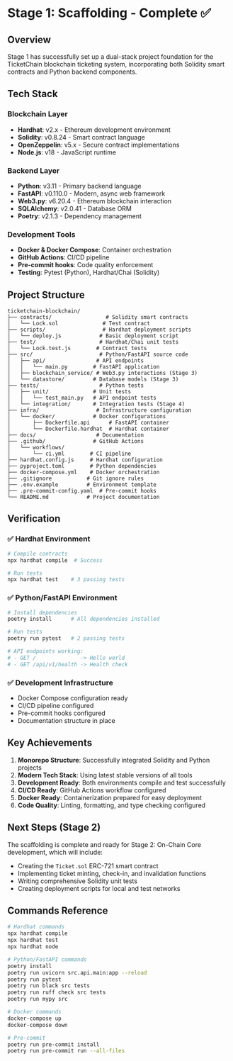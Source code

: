 # Stage 1: Scaffolding - Complete ✅

## Overview

Stage 1 has successfully set up a dual-stack project foundation for the TicketChain blockchain ticketing system, incorporating both Solidity smart contracts and Python backend components.

## Tech Stack

### Blockchain Layer
- **Hardhat**: v2.x - Ethereum development environment
- **Solidity**: v0.8.24 - Smart contract language
- **OpenZeppelin**: v5.x - Secure contract implementations
- **Node.js**: v18 - JavaScript runtime

### Backend Layer
- **Python**: v3.11 - Primary backend language
- **FastAPI**: v0.110.0 - Modern, async web framework
- **Web3.py**: v6.20.4 - Ethereum blockchain interaction
- **SQLAlchemy**: v2.0.41 - Database ORM
- **Poetry**: v2.1.3 - Dependency management

### Development Tools
- **Docker & Docker Compose**: Container orchestration
- **GitHub Actions**: CI/CD pipeline
- **Pre-commit hooks**: Code quality enforcement
- **Testing**: Pytest (Python), Hardhat/Chai (Solidity)

## Project Structure

```
ticketchain-blockchain/
├── contracts/                 # Solidity smart contracts
│   └── Lock.sol              # Test contract
├── scripts/                  # Hardhat deployment scripts
│   └── deploy.js            # Basic deployment script
├── test/                    # Hardhat/Chai unit tests
│   └── Lock.test.js        # Contract tests
├── src/                     # Python/FastAPI source code
│   ├── api/                # API endpoints
│   │   └── main.py        # FastAPI application
│   ├── blockchain_service/ # Web3.py interactions (Stage 3)
│   └── datastore/         # Database models (Stage 3)
├── tests/                   # Python tests
│   ├── unit/              # Unit tests
│   │   └── test_main.py   # API endpoint tests
│   └── integration/       # Integration tests (Stage 4)
├── infra/                  # Infrastructure configuration
│   └── docker/            # Docker configurations
│       ├── Dockerfile.api      # FastAPI container
│       └── Dockerfile.hardhat  # Hardhat container
├── docs/                   # Documentation
├── .github/               # GitHub Actions
│   └── workflows/
│       └── ci.yml        # CI pipeline
├── hardhat.config.js     # Hardhat configuration
├── pyproject.toml        # Python dependencies
├── docker-compose.yml    # Docker orchestration
├── .gitignore           # Git ignore rules
├── .env.example         # Environment template
├── .pre-commit-config.yaml  # Pre-commit hooks
└── README.md            # Project documentation
```

## Verification

### ✅ Hardhat Environment
```bash
# Compile contracts
npx hardhat compile  # Success

# Run tests
npx hardhat test    # 3 passing tests
```

### ✅ Python/FastAPI Environment
```bash
# Install dependencies
poetry install      # All dependencies installed

# Run tests
poetry run pytest   # 2 passing tests

# API endpoints working:
# - GET /              -> Hello world
# - GET /api/v1/health -> Health check
```

### ✅ Development Infrastructure
- Docker Compose configuration ready
- CI/CD pipeline configured
- Pre-commit hooks configured
- Documentation structure in place

## Key Achievements

1. **Monorepo Structure**: Successfully integrated Solidity and Python projects
2. **Modern Tech Stack**: Using latest stable versions of all tools
3. **Development Ready**: Both environments compile and test successfully
4. **CI/CD Ready**: GitHub Actions workflow configured
5. **Docker Ready**: Containerization prepared for easy deployment
6. **Code Quality**: Linting, formatting, and type checking configured

## Next Steps (Stage 2)

The scaffolding is complete and ready for Stage 2: On-Chain Core development, which will include:
- Creating the `Ticket.sol` ERC-721 smart contract
- Implementing ticket minting, check-in, and invalidation functions
- Writing comprehensive Solidity unit tests
- Creating deployment scripts for local and test networks

## Commands Reference

```bash
# Hardhat commands
npx hardhat compile
npx hardhat test
npx hardhat node

# Python/FastAPI commands
poetry install
poetry run uvicorn src.api.main:app --reload
poetry run pytest
poetry run black src tests
poetry run ruff check src tests
poetry run mypy src

# Docker commands
docker-compose up
docker-compose down

# Pre-commit
poetry run pre-commit install
poetry run pre-commit run --all-files
```
